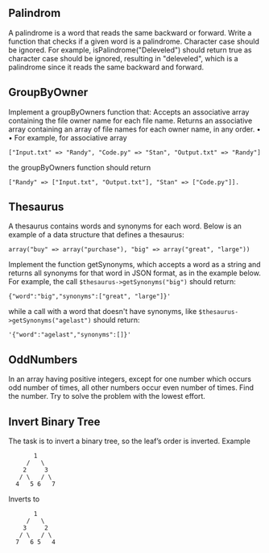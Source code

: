 ## Palindrom
A palindrome is a word that reads the same backward or forward.
Write a function that checks if a given word is a palindrome. Character case should
be ignored.
For example, isPalindrome("Deleveled") should return true as character case should
be ignored, resulting in "deleveled", which is a palindrome since it reads the same
backward and forward.

## GroupByOwner
Implement a groupByOwners function that:
Accepts an associative array containing the file owner name for each file
name.
Returns an associative array containing an array of file names for each owner
name, in any order.
•
•
For example, for associative array
```
["Input.txt" => "Randy", "Code.py" => "Stan", "Output.txt" => "Randy"]
```
the groupByOwners function should return
```
["Randy" => ["Input.txt", "Output.txt"], "Stan" => ["Code.py"]].
```

## Thesaurus
A thesaurus contains words and synonyms for each word. Below is an example of a
data structure that defines a thesaurus:
```
array("buy" => array("purchase"), "big" => array("great", "large"))
```
Implement the function getSynonyms, which accepts a word as a string and returns
all synonyms for that word in JSON format, as in the example below.
For example, the call ``$thesaurus->getSynonyms("big")`` should return:

```
{"word":"big","synonyms":["great", "large"]}'
```

while a call with a word that doesn't have synonyms, like
```$thesaurus->getSynonyms("agelast")``` should return:

```
'{"word":"agelast","synonyms":[]}'
```


## OddNumbers
In an array having positive integers, except for one number which occurs odd number
of times, all other numbers occur even number of times. Find the number.
Try to solve the problem with the lowest effort.


## Invert Binary Tree
The task is to invert a binary tree, so the leaf’s order is inverted.
Example
```
       1
     /   \
    2     3
   / \   / \
  4   5 6   7
```


Inverts to
```
       1
     /   \
    3     2
   / \   / \
  7   6 5   4
```